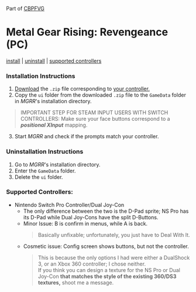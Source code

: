 Part of [CBPFVG](https://github.com/NoriLynnfield/CBPFVG)
# Metal Gear Rising: Revengeance (PC)

[install](#installation-instructions) | [uninstall](#uninstallation-instructions) | [supported controllers](#supported-controllers)

### Installation Instructions

1. [Download](https://github.com/NoriLynnfield/CBPFVG/releases/tag/mgrr) the `.zip` file corresponding to [your controller.](#supported-controllers)
2. Copy the `ui` folder from the downloaded `.zip` file to the `GameData` folder in *MGRR*'s installation directory.
  >IMPORTANT STEP FOR STEAM INPUT USERS WITH SWITCH CONTROLLERS: Make sure your face buttons correspond to a **_positional XInput_** mapping.
3. Start *MGRR* and check if the prompts match your controller.

### Uninstallation Instructions

1. Go to *MGRR*'s installation directory.
2. Enter the `GameData` folder.
3. Delete the `ui` folder.

### Supported Controllers:
* Nintendo Switch Pro Controller/Dual Joy-Con
  * The only difference between the two is the D-Pad sprite; NS Pro has its D-Pad while Dual Joy-Cons have the split D-Buttons.
  * Minor Issue: B is confirm in menus, while A is back.
    >Basically unfixable; unfortunately, you just have to Deal With It.
  * Cosmetic issue: Config screen shows buttons, but not the controller.
     >This is because the only options I had were either a DualShock 3, or an Xbox 360 controller; I chose neither.  
     >If you think you can design a texture for the NS Pro or Dual Joy-Con **that matches the style of the existing 360/DS3 textures,** shoot me a message.